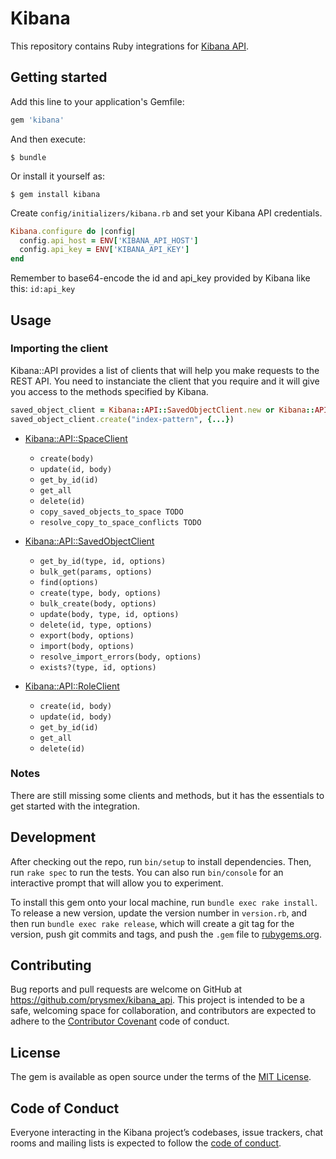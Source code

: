# Kibana

This repository contains Ruby integrations for [Kibana API](https://www.elastic.co/guide/en/kibana/7.x/using-api.html).

## Getting started

Add this line to your application's Gemfile:

```ruby
gem 'kibana'
```

And then execute:

    $ bundle

Or install it yourself as:

    $ gem install kibana

Create `config/initializers/kibana.rb` and set your Kibana API credentials.

```ruby
Kibana.configure do |config|
  config.api_host = ENV['KIBANA_API_HOST']
  config.api_key = ENV['KIBANA_API_KEY']
end
```

Remember to base64-encode the id and api_key provided by Kibana like this: `id:api_key`

## Usage

### Importing the client

Kibana::API provides a list of clients that will help you make requests to the REST API. You need to instanciate the client that you require and it will give you access to the methods specified by Kibana.

```ruby
saved_object_client = Kibana::API::SavedObjectClient.new or Kibana::API.saved_object_client
saved_object_client.create("index-pattern", {...})
```

- [Kibana::API::SpaceClient](https://www.elastic.co/guide/en/kibana/master/spaces-api.html)
  - `create(body)` 
  - `update(id, body)`
  - `get_by_id(id)`
  - `get_all`
  - `delete(id)`
  - `copy_saved_objects_to_space TODO`
  - `resolve_copy_to_space_conflicts TODO`

- [Kibana::API::SavedObjectClient](https://www.elastic.co/guide/en/kibana/master/saved-objects-api.html)
  - `get_by_id(type, id, options)`
  - `bulk_get(params, options)`
  - `find(options)`
  - `create(type, body, options)` 
  - `bulk_create(body, options)`
  - `update(body, type, id, options)`
  - `delete(id, type, options)`
  - `export(body, options)`
  - `import(body, options)`
  - `resolve_import_errors(body, options)`
  - `exists?(type, id, options)`

- [Kibana::API::RoleClient](https://www.elastic.co/guide/en/kibana/master/role-management-api.html)
  - `create(id, body)` 
  - `update(id, body)`
  - `get_by_id(id)`
  - `get_all`
  - `delete(id)`

### Notes

There are still missing some clients and methods, but it has the essentials to get started with the integration.


## Development

After checking out the repo, run `bin/setup` to install dependencies. Then, run `rake spec` to run the tests. You can also run `bin/console` for an interactive prompt that will allow you to experiment.

To install this gem onto your local machine, run `bundle exec rake install`. To release a new version, update the version number in `version.rb`, and then run `bundle exec rake release`, which will create a git tag for the version, push git commits and tags, and push the `.gem` file to [rubygems.org](https://rubygems.org).

## Contributing

Bug reports and pull requests are welcome on GitHub at https://github.com/prysmex/kibana_api. This project is intended to be a safe, welcoming space for collaboration, and contributors are expected to adhere to the [Contributor Covenant](http://contributor-covenant.org) code of conduct.

## License

The gem is available as open source under the terms of the [MIT License](https://opensource.org/licenses/MIT).

## Code of Conduct

Everyone interacting in the Kibana project’s codebases, issue trackers, chat rooms and mailing lists is expected to follow the [code of conduct](https://github.com/prysmex/kibana_api/blob/master/CODE_OF_CONDUCT.md).

